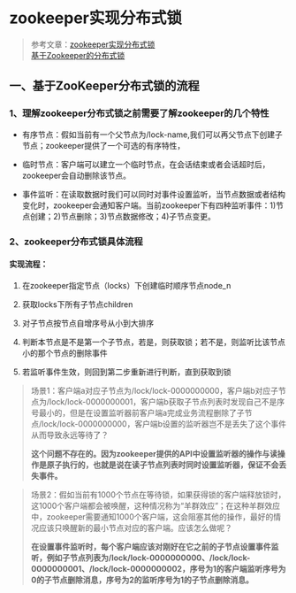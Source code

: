 # zookeeper实现分布式锁

> 参考文章：[zookeeper实现分布式锁](https://www.cnblogs.com/liuyang0/p/6800538.html)  
[基于Zookeeper的分布式锁](https://baijiahao.baidu.com/s?id=1593258103626631655&wfr=spider&for=pc)

## 一、基于ZooKeeper分布式锁的流程


### 1、理解zookeeper分布式锁之前需要了解zookeeper的几个特性
- 有序节点：假如当前有一个父节点为/lock-name,我们可以再父节点下创建子节点；zookeeper提供了一个可选的有序特性，

- 临时节点：客户端可以建立一个临时节点，在会话结束或者会话超时后，zookeeper会自动删除该节点。

- 事件监听：在读取数据时我们可以同时对事件设置监听，当节点数据或者结构变化时，zookeeper会通知客户端。当前zookeeper下有四种监听事件：1)节点创建；2)节点删除；3)节点数据修改；4)子节点变更。

### 2、zookeeper分布式锁具体流程

#### 实现流程：
1. 在zookeeper指定节点（locks）下创建临时顺序节点node_n

2. 获取locks下所有子节点children

3. 对子节点按节点自增序号从小到大排序

4. 判断本节点是不是第一个子节点，若是，则获取锁；若不是，则监听比该节点小的那个节点的删除事件

5. 若监听事件生效，则回到第二步重新进行判断，直到获取到锁

> 场景1：客户端a对应子节点为/lock/lock-0000000000，客户端b对应子节点为/lock/lock-0000000001，客户端b获取子节点列表时发现自己不是序号最小的，但是在设置监听器前客户端a完成业务流程删除了子节点/lock/lock-0000000000，客户端b设置的监听器岂不是丢失了这个事件从而导致永远等待了？
>
>__这个问题不存在的。因为zookeeper提供的API中设置监听器的操作与读操作是原子执行的，也就是说在读子节点列表时同时设置监听器，保证不会丢失事件。__


> 场景2：假如当前有1000个节点在等待锁，如果获得锁的客户端释放锁时，这1000个客户端都会被唤醒，这种情况称为“羊群效应”；在这种羊群效应中，zookeeper需要通知1000个客户端，这会阻塞其他的操作，最好的情况应该只唤醒新的最小节点对应的客户端。应该怎么做呢？
>
>__在设置事件监听时，每个客户端应该对刚好在它之前的子节点设置事件监听，例如子节点列表为/lock/lock-0000000000、/lock/lock-0000000001、/lock/lock-0000000002，序号为1的客户端监听序号为0的子节点删除消息，序号为2的监听序号为1的子节点删除消息。__
